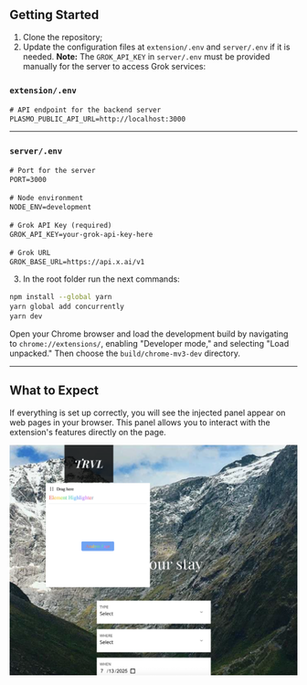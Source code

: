 ## Getting Started

1. Clone the repository;
2. Update the configuration files at `extension/.env` and `server/.env` if it is needed. **Note:** The `GROK_API_KEY` in `server/.env` must be provided manually for the server to access Grok services:

### `extension/.env`

```env
# API endpoint for the backend server
PLASMO_PUBLIC_API_URL=http://localhost:3000
```

---

### `server/.env`

```env
# Port for the server
PORT=3000

# Node environment
NODE_ENV=development

# Grok API Key (required)
GROK_API_KEY=your-grok-api-key-here

# Grok URL
GROK_BASE_URL=https://api.x.ai/v1
```

3. In the root folder run the next commands:

```bash
npm install --global yarn
yarn global add concurrently
yarn dev
```

Open your Chrome browser and load the development build by navigating to `chrome://extensions/`, enabling "Developer mode," and selecting "Load unpacked." Then choose the `build/chrome-mv3-dev` directory.

---

## What to Expect

If everything is set up correctly, you will see the injected panel appear on web pages in your browser. This panel allows you to interact with the extension's features directly on the page.

<img src="./assets/screenshot.png" alt="Injected Panel Example" width="800"/>
